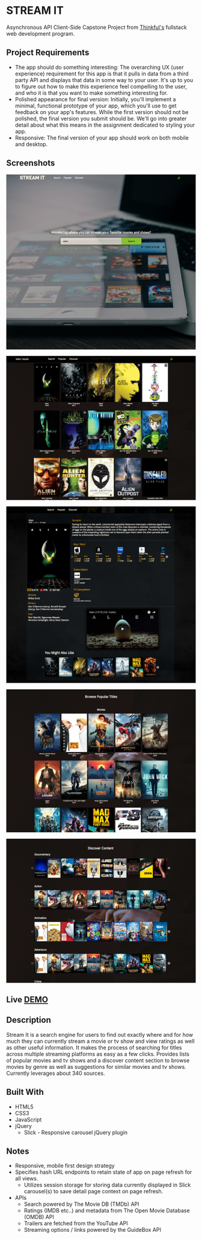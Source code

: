 # STREAM IT
Asynchronous API Client-Side Capstone Project from [Thinkful's](https://www.thinkful.com/) fullstack web development program. 

## Project Requirements
* The app should do something interesting: The overarching UX (user experience) requirement for this app is that it pulls in data from a third party API and displays that data in some way to your user. It's up to you to figure out how to make this experience feel compelling to the user, and who it is that you want to make something interesting for.
* Polished appearance for final version: Initially, you'll implement a minimal, functional prototype of your app, which you'll use to get feedback on your app's features. While the first version should not be polished, the final version you submit should be. We'll go into greater detail about what this means in the assignment dedicated to styling your app.
* Responsive: The final version of your app should work on both mobile and desktop.

## Screenshots
![Home Page](./working-screenshots/home-page-alien-search.png?raw=true "Home Page")

![Alien search results](./working-screenshots/alien-query.png?raw=true "Alien search results")

![Alien Detail Page](./working-screenshots/alien-detail-page-with-similar-carousel.png?raw=true "Alien Detial Page")

![Popular Page](./working-screenshots/popular-movies.png?raw=true "Popular Page")

![Discover Content Page](./working-screenshots/discover-content.png?raw=true "Discover Content Page")

## Live [DEMO](https://schmerb.github.io/stream-it/)

## Description
Stream It is a search engine for users to find out exactly where and for how much they can currently stream a movie or tv show and view ratings as well as other useful information. It makes the process of searching for titles across multiple streaming platforms as easy as a few clicks. Provides lists of popular movies and tv shows and a discover content section to browse movies by genre as well as suggestions for similar movies and tv shows. Currently leverages about 340 sources.

## Built With
* HTML5 
* CSS3
* JavaScript
* jQuery
  * Slick - Responsive carousel jQuery plugin

## Notes
* Responsive, mobile first design strategy 
* Specifies hash URL endpoints to retain state of app on page refresh for all views.
  * Utilizes session storage for storing data currently displayed in Slick carousel(s) to save detail page context on page refresh.
* APIs
  * Search powered by The Movie DB (TMDb) API
  * Ratings (IMDB etc..) and metadata from The Open Movie Database (OMDB) API
  * Trailers are fetched from the YouTube API
  * Streaming options / links powered by the GuideBox API
 
